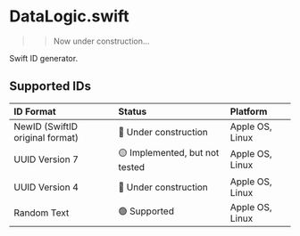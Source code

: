 # DataLogic.swift

>> Now under construction...

Swift ID generator.

## Supported IDs
| ID Format        | Status  	                             | Platform        |
|:-----------------|:----------------------------------------|:----------------|
| NewID (SwiftID original format) | 🔴 Under construction    | Apple OS, Linux |
| UUID Version 7   | 🟡 Implemented, but not tested          | Apple OS, Linux |
| UUID Version 4   | 🔴 Under construction                   | Apple OS, Linux |
| Random Text      | 🟢 Supported                            | Apple OS, Linux |

